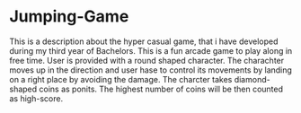# Jumping-Game

This is a description about the hyper casual game, that i have developed during my third year of Bachelors. This is a fun arcade game to play along in free time. User is provided with a round shaped character. The charachter moves up in the direction and user hase to control its movements by landing on a right place by avoiding the damage. The charcter takes diamond-shaped coins as ponits. The highest number of coins will be then counted as high-score.
